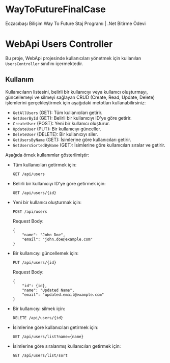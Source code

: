 # WayToFutureFinalCase
Eczacıbaşı Bilişim Way To Future Staj Programı | .Net Bitirme Ödevi
# WebApi Users Controller

Bu proje, WebApi projesinde kullanıcıları yönetmek için kullanılan `UsersController` sınıfını içermektedir.

## Kullanım

Kullanıcıların listesini, belirli bir kullanıcıyı veya kullanıcı oluşturmayı, güncellemeyi ve silmeyi sağlayan CRUD (Create, Read, Update, Delete) işlemlerini gerçekleştirmek için aşağıdaki metotları kullanabilirsiniz:

- `GetAllUsers` (GET): Tüm kullanıcıları getirir.
- `GetUserById` (GET): Belirli bir kullanıcıyı ID'ye göre getirir.
- `CreateUser` (POST): Yeni bir kullanıcı oluşturur.
- `UpdateUser` (PUT): Bir kullanıcıyı günceller.
- `DeleteUser` (DELETE): Bir kullanıcıyı siler.
- `GetUsersByName` (GET): İsimlerine göre kullanıcıları getirir.
- `GetUsersSortedByName` (GET): İsimlerine göre kullanıcıları sıralar ve getirir.

Aşağıda örnek kullanımlar gösterilmiştir:

- Tüm kullanıcıları getirmek için:
    ```
    GET /api/users
    ```

- Belirli bir kullanıcıyı ID'ye göre getirmek için:
    ```
    GET /api/users/{id}
    ```

- Yeni bir kullanıcı oluşturmak için:
    ```
    POST /api/users
    ```
    Request Body:
    ```
    {
        "name": "John Doe",
        "email": "john.doe@example.com"
    }
    ```

- Bir kullanıcıyı güncellemek için:
    ```
    PUT /api/users/{id}
    ```
    Request Body:
    ```
    {
        "id": {id},
        "name": "Updated Name",
        "email": "updated.email@example.com"
    }
    ```

- Bir kullanıcıyı silmek için:
    ```
    DELETE /api/users/{id}
    ```

- İsimlerine göre kullanıcıları getirmek için:
    ```
    GET /api/users/list?name={name}
    ```

- İsimlerine göre sıralanmış kullanıcıları getirmek için:
    ```
    GET /api/users/list/sort
    ```


